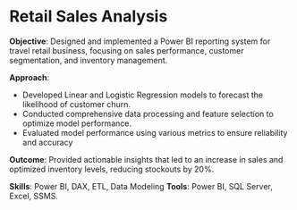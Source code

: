 # Retail Sales Analysis

**Objective**: Designed and implemented a Power BI reporting system for travel retail business, focusing on sales performance, customer segmentation, and inventory management.

**Approach**:
- Developed Linear and Logistic Regression models to forecast the likelihood of customer churn.
- Conducted comprehensive data processing and feature selection to optimize model performance.
- Evaluated model performance using various metrics to ensure reliability and accuracy

**Outcome**:
Provided actionable insights that led to an increase in sales and optimized inventory levels, reducing stockouts by 20%.

**Skills**: Power BI, DAX, ETL, Data Modeling
**Tools**: Power BI, SQL Server, Excel, SSMS.
